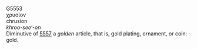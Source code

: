 G5553  
χρυσίον  
chrusion  
*khroo-see‘-on*  
Diminutive of [5557](g5557) a *golden* article, that is, gold plating,
ornament, or coin: - gold.  
